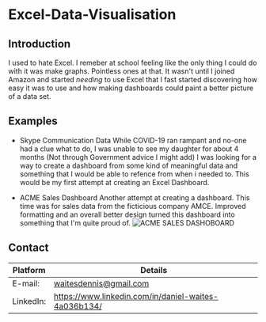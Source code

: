 # Excel-Data-Visualisation

## Introduction
I used to hate Excel. I remeber at school feeling like the only thing I could do with it was make graphs. Pointless ones at that. It wasn't until I joined Amazon and started *needing* to use Excel that I fast started discovering how easy it was to use and how making dashboards could paint a better picture of a data set.

## Examples
* Skype Communication Data
While COVID-19 ran rampant and no-one had a clue what to do, I was unable to see my daughter for about 4 months (Not through Government advice I might add) I was looking for a way to  create a dashboard from some kind of meaningful data and something that I would be able to refence from when i needed to. This would be my first attempt at creating an Excel Dashboard.

* ACME Sales Dashboard
Another attempt at creating a dashboard. This time was for sales data from the ficticious company AMCE. Improved formatting and an overall better design turned this dashboard into something that I'm quite proud of.
![ACME SALES DASHOBOARD](https://github.com/elchubinebrae/Excel-Data-Visualisation/commit/79e5b610ac7442e590efed173e7393d9ff392a96#commitcomment-43498322)






## Contact
Platform | Details
---------|---------
E-mail: | waitesdennis@gmail.com
LinkedIn: | https://www.linkedin.com/in/daniel-waites-4a036b134/
